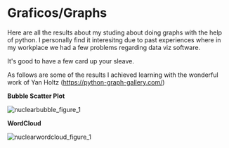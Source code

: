 # Graficos/Graphs

Here are all the results about my studing about doing graphs with the help of python.
I personally find it interesitng due to past experiences where in my workplace we had a few problems regarding data viz software. 

It's good to have a few card up your sleave.

As follows are some of the results I achieved learning with the wonderful work of Yan Holtz (https://python-graph-gallery.com/)

<b>Bubble Scatter Plot</b>

![nuclearbubble_figure_1](https://github.com/joaoshell/graficos/assets/53108235/0d33ef89-3bd2-42a7-ae7a-88fe38534634)

<b>WordCloud</b>

![nuclearwordcloud_figure_1](https://github.com/joaoshell/graficos/assets/53108235/7b4f168b-c9da-4cf6-b862-f253364d6e47)
